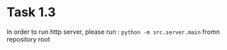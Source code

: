 # Task 1.3
In order to run http server, please run : 
```python -m src.server.main``` fromn repository root